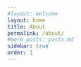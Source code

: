 ```yaml
---
#layout: welcome
layout: home
title: About
permalink: /about/
#more_posts: posts.md
sidebar: true
order: 1
---
```





